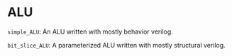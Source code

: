 # ALU

`simple_ALU`: An ALU written with mostly behavior verilog.

`bit_slice_ALU`: A parameterized ALU written with mostly structural verilog.
